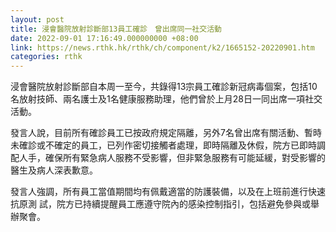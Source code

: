```yaml
---
layout: post
title: 浸會醫院放射診斷部13員工確診　曾出席同一社交活動
date: 2022-09-01 17:16:49.000000000 +08:00
link: https://news.rthk.hk/rthk/ch/component/k2/1665152-20220901.htm
categories: rthk
---
```


浸會醫院放射診斷部自本周一至今，共錄得13宗員工確診新冠病毒個案，包括10名放射技師、兩名護士及1名健康服務助理，他們曾於上月28日一同出席一項社交活動。

發言人說，目前所有確診員工已按政府規定隔離，另外7名曾出席有關活動、暫時未確診或不確定的員工，已列作密切接觸者處理，即時隔離及休假，院方已即時調配人手，確保所有緊急病人服務不受影響，但非緊急服務有可能延緩，對受影響的醫生及病人深表歉意。

發言人強調，所有員工當值期間均有佩戴適當的防護裝備，以及在上班前進行快速抗原測
試，院方已持續提醒員工應遵守院內的感染控制指引，包括避免參與或舉辦聚會。
